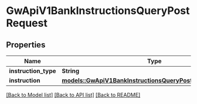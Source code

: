 # GwApiV1BankInstructionsQueryPostRequest

## Properties

Name | Type | Description | Notes
------------ | ------------- | ------------- | -------------
**instruction_type** | **String** |  |
**instruction** | [**models::GwApiV1BankInstructionsQueryPostRequestInstruction**](_gw_api_v1_bank_instructions_query_post_request_instruction.md) |  |

[[Back to Model list]](../README.md#documentation-for-models) [[Back to API list]](../README.md#documentation-for-api-endpoints) [[Back to README]](../README.md)
